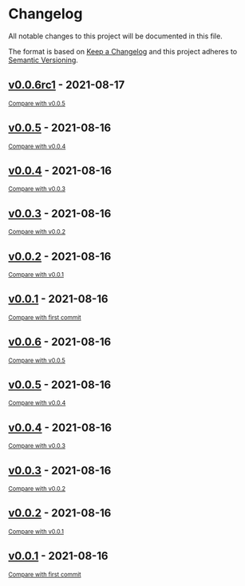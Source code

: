 # Changelog
All notable changes to this project will be documented in this file.

The format is based on [Keep a Changelog](http://keepachangelog.com/en/1.0.0/)
and this project adheres to [Semantic Versioning](http://semver.org/spec/v2.0.0.html).

<!-- insertion marker -->
## [v0.0.6rc1](https://github.com/2e0byo/mars-mcd-helper/releases/tag/v0.0.6rc1) - 2021-08-17

<small>[Compare with v0.0.5](https://github.com/2e0byo/mars-mcd-helper/compare/v0.0.5...v0.0.6rc1)</small>

## [v0.0.5](https://github.com/2e0byo/mars-mcd-helper/releases/tag/v0.0.5) - 2021-08-16

<small>[Compare with v0.0.4](https://github.com/2e0byo/mars-mcd-helper/compare/v0.0.4...v0.0.5)</small>

## [v0.0.4](https://github.com/2e0byo/mars-mcd-helper/releases/tag/v0.0.4) - 2021-08-16

<small>[Compare with v0.0.3](https://github.com/2e0byo/mars-mcd-helper/compare/v0.0.3...v0.0.4)</small>

## [v0.0.3](https://github.com/2e0byo/mars-mcd-helper/releases/tag/v0.0.3) - 2021-08-16

<small>[Compare with v0.0.2](https://github.com/2e0byo/mars-mcd-helper/compare/v0.0.2...v0.0.3)</small>

## [v0.0.2](https://github.com/2e0byo/mars-mcd-helper/releases/tag/v0.0.2) - 2021-08-16

<small>[Compare with v0.0.1](https://github.com/2e0byo/mars-mcd-helper/compare/v0.0.1...v0.0.2)</small>

## [v0.0.1](https://github.com/2e0byo/mars-mcd-helper/releases/tag/v0.0.1) - 2021-08-16

<small>[Compare with first commit](https://github.com/2e0byo/mars-mcd-helper/compare/f964e97df75de77f68fe8746094ba6d22683b14f...v0.0.1)</small>


## [v0.0.6](https://github.com/2e0byo/mars-mcd-helper/releases/tag/v0.0.6) - 2021-08-16

<small>[Compare with v0.0.5](https://github.com/2e0byo/mars-mcd-helper/compare/v0.0.5...v0.0.6)</small>

## [v0.0.5](https://github.com/2e0byo/mars-mcd-helper/releases/tag/v0.0.5) - 2021-08-16

<small>[Compare with v0.0.4](https://github.com/2e0byo/mars-mcd-helper/compare/v0.0.4...v0.0.5)</small>

## [v0.0.4](https://github.com/2e0byo/mars-mcd-helper/releases/tag/v0.0.4) - 2021-08-16

<small>[Compare with v0.0.3](https://github.com/2e0byo/mars-mcd-helper/compare/v0.0.3...v0.0.4)</small>

## [v0.0.3](https://github.com/2e0byo/mars-mcd-helper/releases/tag/v0.0.3) - 2021-08-16

<small>[Compare with v0.0.2](https://github.com/2e0byo/mars-mcd-helper/compare/v0.0.2...v0.0.3)</small>

## [v0.0.2](https://github.com/2e0byo/mars-mcd-helper/releases/tag/v0.0.2) - 2021-08-16

<small>[Compare with v0.0.1](https://github.com/2e0byo/mars-mcd-helper/compare/v0.0.1...v0.0.2)</small>

## [v0.0.1](https://github.com/2e0byo/mars-mcd-helper/releases/tag/v0.0.1) - 2021-08-16

<small>[Compare with first commit](https://github.com/2e0byo/mars-mcd-helper/compare/f964e97df75de77f68fe8746094ba6d22683b14f...v0.0.1)</small>
